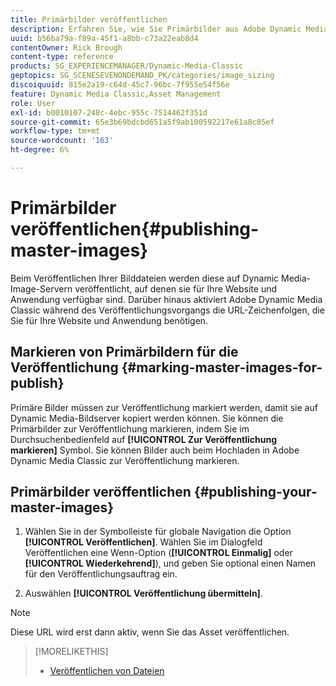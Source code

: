 ```yaml
---
title: Primärbilder veröffentlichen
description: Erfahren Sie, wie Sie Primärbilder aus Adobe Dynamic Media Classic veröffentlichen.
uuid: b56ba79a-f89a-45f1-a8bb-c73a22eab8d4
contentOwner: Rick Brough
content-type: reference
products: SG_EXPERIENCEMANAGER/Dynamic-Media-Classic
geptopics: SG_SCENESEVENONDEMAND_PK/categories/image_sizing
discoiquuid: 815e2a19-c64d-45c7-96bc-7f955e54f56e
feature: Dynamic Media Classic,Asset Management
role: User
exl-id: b0010107-248c-4ebc-955c-7514462f351d
source-git-commit: 65e3b69bdcbd651a5f9ab100592217e61a8c05ef
workflow-type: tm+mt
source-wordcount: '163'
ht-degree: 6%

---
```


# Primärbilder veröffentlichen{#publishing-master-images}

Beim Veröffentlichen Ihrer Bilddateien werden diese auf Dynamic Media-Image-Servern veröffentlicht, auf denen sie für Ihre Website und Anwendung verfügbar sind. Darüber hinaus aktiviert Adobe Dynamic Media Classic während des Veröffentlichungsvorgangs die URL-Zeichenfolgen, die Sie für Ihre Website und Anwendung benötigen.

## Markieren von Primärbildern für die Veröffentlichung {#marking-master-images-for-publish}

Primäre Bilder müssen zur Veröffentlichung markiert werden, damit sie auf Dynamic Media-Bildserver kopiert werden können. Sie können die Primärbilder zur Veröffentlichung markieren, indem Sie im Durchsuchenbedienfeld auf **[!UICONTROL Zur Veröffentlichung markieren]** Symbol. Sie können Bilder auch beim Hochladen in Adobe Dynamic Media Classic zur Veröffentlichung markieren.

## Primärbilder veröffentlichen {#publishing-your-master-images}

1. Wählen Sie in der Symbolleiste für globale Navigation die Option **[!UICONTROL Veröffentlichen]**. Wählen Sie im Dialogfeld Veröffentlichen eine Wenn-Option (**[!UICONTROL Einmalig]** oder **[!UICONTROL Wiederkehrend]**), und geben Sie optional einen Namen für den Veröffentlichungsauftrag ein.

1. Auswählen **[!UICONTROL Veröffentlichung übermitteln]**.

>[!NOTE]
>
>Diese URL wird erst dann aktiv, wenn Sie das Asset veröffentlichen.

>[!MORELIKETHIS]
>
>* [Veröffentlichen von Dateien](publishing-files.md#publishing_files)


